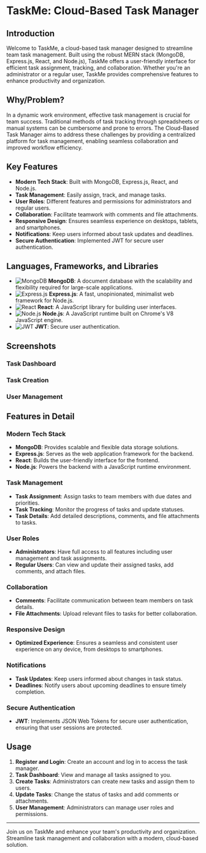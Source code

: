 # TaskMe: Cloud-Based Task Manager
## Introduction
Welcome to TaskMe, a cloud-based task manager designed to streamline team task management. Built using the robust MERN stack (MongoDB, Express.js, React, and Node.js), TaskMe offers a user-friendly interface for efficient task assignment, tracking, and collaboration. Whether you're an administrator or a regular user, TaskMe provides comprehensive features to enhance productivity and organization.

## Why/Problem?
In a dynamic work environment, effective task management is crucial for team success. Traditional methods of task tracking through spreadsheets or manual systems can be cumbersome and prone to errors. The Cloud-Based Task Manager aims to address these challenges by providing a centralized platform for task management, enabling seamless collaboration and improved workflow efficiency.

## Key Features
* **Modern Tech Stack**: Built with MongoDB, Express.js, React, and Node.js.
* **Task Management**: Easily assign, track, and manage tasks.
* **User Roles**: Different features and permissions for administrators and regular users.
* **Collaboration**: Facilitate teamwork with comments and file attachments.
* **Responsive Design**: Ensures seamless experience on desktops, tablets, and smartphones.
* **Notifications**: Keep users informed about task updates and deadlines.
* **Secure Authentication**: Implemented JWT for secure user authentication.

## Languages, Frameworks, and Libraries
* ![MongoDB](https://img.shields.io/badge/MongoDB-47A248?style=for-the-badge&logo=mongodb&logoColor=white) **MongoDB**: A document database with the scalability and flexibility required for large-scale applications.
* ![Express.js](https://img.shields.io/badge/Express.js-000000?style=for-the-badge&logo=express&logoColor=white) **Express.js**: A fast, unopinionated, minimalist web framework for Node.js.
* ![React](https://img.shields.io/badge/React-61DAFB?style=for-the-badge&logo=react&logoColor=black) **React**: A JavaScript library for building user interfaces.
* ![Node.js](https://img.shields.io/badge/Node.js-339933?style=for-the-badge&logo=nodedotjs&logoColor=white) **Node.js**: A JavaScript runtime built on Chrome's V8 JavaScript engine.
* ![JWT](https://img.shields.io/badge/JWT-000000?style=for-the-badge&logo=JSON%20web%20tokens&logoColor=white) **JWT**: Secure user authentication.

## Screenshots
### Task Dashboard


### Task Creation


### User Management


## Features in Detail
### Modern Tech Stack
* **MongoDB**: Provides scalable and flexible data storage solutions.
* **Express.js**: Serves as the web application framework for the backend.
* **React**: Builds the user-friendly interface for the frontend.
* **Node.js**: Powers the backend with a JavaScript runtime environment.

### Task Management
* **Task Assignment**: Assign tasks to team members with due dates and priorities.
* **Task Tracking**: Monitor the progress of tasks and update statuses.
* **Task Details**: Add detailed descriptions, comments, and file attachments to tasks.

### User Roles
* **Administrators**: Have full access to all features including user management and task assignments.
* **Regular Users**: Can view and update their assigned tasks, add comments, and attach files.

### Collaboration
* **Comments**: Facilitate communication between team members on task details.
* **File Attachments**: Upload relevant files to tasks for better collaboration.

### Responsive Design
* **Optimized Experience**: Ensures a seamless and consistent user experience on any device, from desktops to smartphones.

### Notifications
* **Task Updates**: Keep users informed about changes in task status.
* **Deadlines**: Notify users about upcoming deadlines to ensure timely completion.

### Secure Authentication
* **JWT**: Implements JSON Web Tokens for secure user authentication, ensuring that user sessions are protected.

## Usage
1. **Register and Login**: Create an account and log in to access the task manager.
2. **Task Dashboard**: View and manage all tasks assigned to you.
3. **Create Tasks**: Administrators can create new tasks and assign them to users.
4. **Update Tasks**: Change the status of tasks and add comments or attachments.
5. **User Management**: Administrators can manage user roles and permissions.

---

Join us on TaskMe and enhance your team's productivity and organization. Streamline task management and collaboration with a modern, cloud-based solution.
